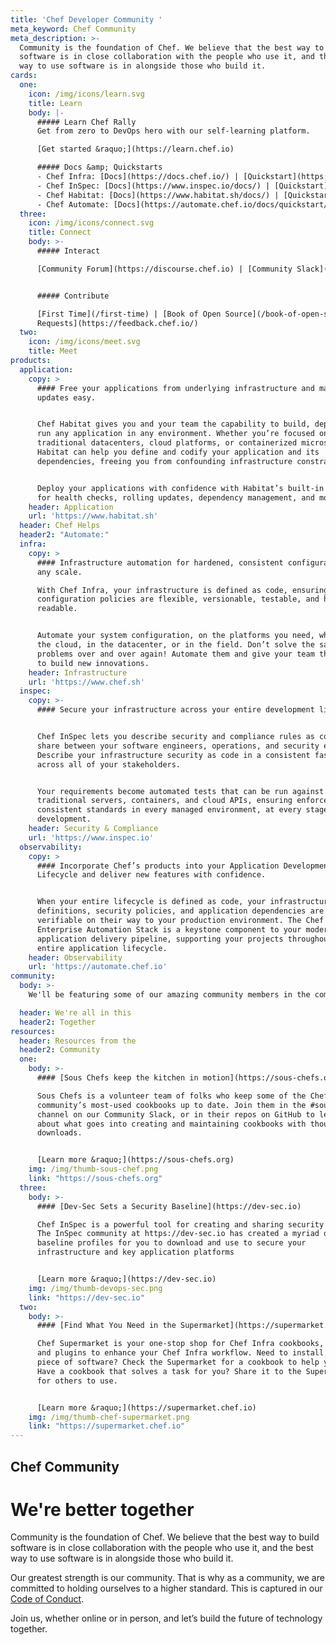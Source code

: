 ```yaml
---
title: 'Chef Developer Community '
meta_keyword: Chef Community
meta_description: >-
  Community is the foundation of Chef. We believe that the best way to build
  software is in close collaboration with the people who use it, and the best
  way to use software is in alongside those who build it. 
cards:
  one:
    icon: /img/icons/learn.svg
    title: Learn
    body: |-
      ##### Learn Chef Rally
      Get from zero to DevOps hero with our self-learning platform.

      [Get started &raquo;](https://learn.chef.io)

      ##### Docs &amp; Quickstarts
      - Chef Infra: [Docs](https://docs.chef.io/) | [Quickstart](https://learn.chef.io/modules/try-chef-infra)
      - Chef InSpec: [Docs](https://www.inspec.io/docs/) | [Quickstart](https://learn.chef.io/modules/try-inspec)
      - Chef Habitat: [Docs](https://www.habitat.sh/docs/) | [Quickstart](https://learn.chef.io/modules/try-habitat)
      - Chef Automate: [Docs](https://automate.chef.io/docs/quickstart/) | [Quickstart](https://learn.chef.io/modules/try-chef-automate)
  three:
    icon: /img/icons/connect.svg
    title: Connect
    body: >-
      ##### Interact

      [Community Forum](https://discourse.chef.io) | [Community Slack](https://community-slack.chef.io/)


      ##### Contribute

      [First Time](/first-time) | [Book of Open Source](/book-of-open-source) | [Feature
      Requests](https://feedback.chef.io/)
  two:
    icon: /img/icons/meet.svg
    title: Meet
products:
  application:
    copy: >
      #### Free your applications from underlying infrastructure and make
      updates easy.


      Chef Habitat gives you and your team the capability to build, deploy, and
      run any application in any environment. Whether you’re focused on
      traditional datacenters, cloud platforms, or containerized microservices,
      Habitat can help you define and codify your application and its
      dependencies, freeing you from confounding infrastructure constraints.


      Deploy your applications with confidence with Habitat’s built-in support
      for health checks, rolling updates, dependency management, and more. 
    header: Application
    url: 'https://www.habitat.sh'
  header: Chef Helps
  header2: "Automate:"
  infra:
    copy: >
      #### Infrastructure automation for hardened, consistent configuration at
      any scale.

      With Chef Infra, your infrastructure is defined as code, ensuring that
      configuration policies are flexible, versionable, testable, and human
      readable. 


      Automate your system configuration, on the platforms you need, whether in
      the cloud, in the datacenter, or in the field. Don’t solve the same
      problems over and over again! Automate them and give your team the ability
      to build new innovations.
    header: Infrastructure
    url: 'https://www.chef.sh'
  inspec:
    copy: >-
      #### Secure your infrastructure across your entire development lifecycle.


      Chef InSpec lets you describe security and compliance rules as code to
      share between your software engineers, operations, and security engineers.
      Describe your infrastructure security as code in a consistent fashion
      across all of your stakeholders.


      Your requirements become automated tests that can be run against
      traditional servers, containers, and cloud APIs, ensuring enforced
      consistent standards in every managed environment, at every stage of
      development.
    header: Security & Compliance
    url: 'https://www.inspec.io'
  observability:
    copy: >
      #### Incorporate Chef’s products into your Application Development
      Lifecycle and deliver new features with confidence.


      When your entire lifecycle is defined as code, your infrastructure
      definitions, security policies, and application dependencies are easily
      verifiable on their way to your production environment. The Chef
      Enterprise Automation Stack is a keystone component to your modern
      application delivery pipeline, supporting your projects throughout the
      entire application lifecycle.
    header: Observability
    url: 'https://automate.chef.io'
community:
  body: >-
    We'll be featuring some of our amazing community members in the coming months, so keep an eye out for updates. If you'd like to share your Chef Community story, get in touch at [community@chef.io](mailto:community@chef.io)

  header: We're all in this
  header2: Together
resources:
  header: Resources from the
  header2: Community
  one:
    body: >-
      #### [Sous Chefs keep the kitchen in motion](https://sous-chefs.org)

      Sous Chefs is a volunteer team of folks who keep some of the Chef Infra
      community’s most-used cookbooks up to date. Join them in the #sous-chefs
      channel on our Community Slack, or in their repos on GitHub to learn more
      about what goes into creating and maintaining cookbooks with thousands of
      downloads.


      [Learn more &raquo;](https://sous-chefs.org)
    img: /img/thumb-sous-chef.png
    link: "https://sous-chefs.org"
  three:
    body: >-
      #### [Dev-Sec Sets a Security Baseline](https://dev-sec.io)

      Chef InSpec is a powerful tool for creating and sharing security profiles.
      The InSpec community at https://dev-sec.io has created a myriad of
      baseline profiles for you to download and use to secure your
      infrastructure and key application platforms


      [Learn more &raquo;](https://dev-sec.io)
    img: /img/thumb-devops-sec.png
    link: "https://dev-sec.io"
  two:
    body: >-
      #### [Find What You Need in the Supermarket](https://supermarket.chef.io)

      Chef Supermarket is your one-stop shop for Chef Infra cookbooks, tools,
      and plugins to enhance your Chef Infra workflow. Need to install a new
      piece of software? Check the Supermarket for a cookbook to help you out!
      Have a cookbook that solves a task for you? Share it to the Supermarket
      for others to use.


      [Learn more &raquo;](https://supermarket.chef.io)
    img: /img/thumb-chef-supermarket.png
    link: "https://supermarket.chef.io"
---
```


## Chef Community
# <span class="highlight">We're better together</span>

Community is the foundation of Chef.  We believe that the best way to build software is in close collaboration with the people who use it, and the best way to use software is in alongside those who build it. 
     

Our greatest strength is our community. That is why as a community, we are committed to holding ourselves to a higher standard. This is captured in our [Code of Conduct].


Join us, whether online or in person, and let’s build the future of technology together.




[Code of Conduct]: /code-of-conduct

